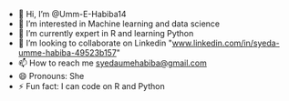 - 👋 Hi, I’m @Umm-E-Habiba14
- 👀 I’m interested in Machine learning and data science
- 🌱 I’m currently expert in R and learning Python
- 💞️ I’m looking to collaborate on Linkedin "www.linkedin.com/in/syeda-umme-habiba-49523b157"
- 📫 How to reach me syedaumehabiba@gmail.com
- 😄 Pronouns: She
- ⚡ Fun fact: I can code on R and Python

<!---
Umm-E-Habiba14/Umm-E-Habiba14 is a ✨ special ✨ repository because its `README.md` (this file) appears on your GitHub profile.
You can click the Preview link to take a look at your changes.
--->
